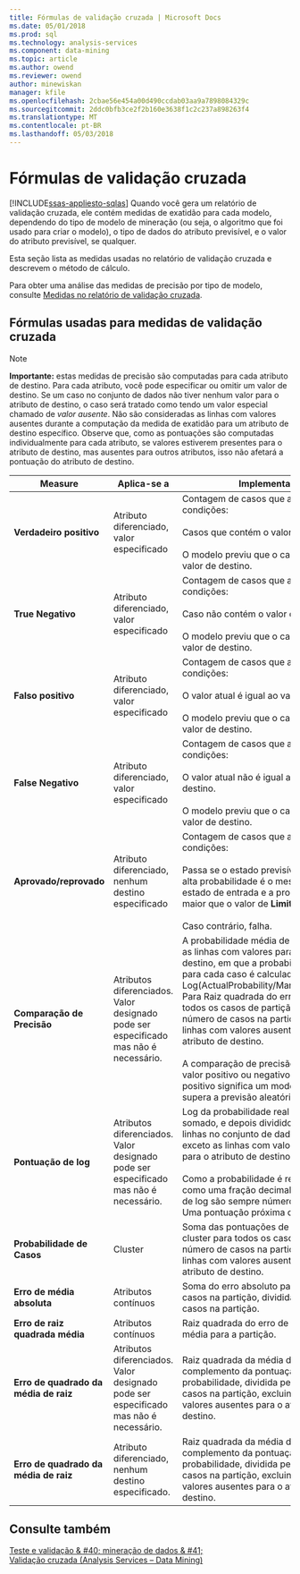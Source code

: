 ```yaml
---
title: Fórmulas de validação cruzada | Microsoft Docs
ms.date: 05/01/2018
ms.prod: sql
ms.technology: analysis-services
ms.component: data-mining
ms.topic: article
ms.author: owend
ms.reviewer: owend
author: minewiskan
manager: kfile
ms.openlocfilehash: 2cbae56e454a00d490ccdab03aa9a7898084329c
ms.sourcegitcommit: 2ddc0bfb3ce2f2b160e3638f1c2c237a898263f4
ms.translationtype: MT
ms.contentlocale: pt-BR
ms.lasthandoff: 05/03/2018
---
```

# <a name="cross-validation-formulas"></a>Fórmulas de validação cruzada
[!INCLUDE[ssas-appliesto-sqlas](../../includes/ssas-appliesto-sqlas.md)]
  Quando você gera um relatório de validação cruzada, ele contém medidas de exatidão para cada modelo, dependendo do tipo de modelo de mineração (ou seja, o algoritmo que foi usado para criar o modelo), o tipo de dados do atributo previsível, e o valor do atributo previsível, se qualquer.  
  
 Esta seção lista as medidas usadas no relatório de validação cruzada e descrevem o método de cálculo.  
  
 Para obter uma análise das medidas de precisão por tipo de modelo, consulte [Medidas no relatório de validação cruzada](../../analysis-services/data-mining/measures-in-the-cross-validation-report.md).  
  
## <a name="formulas-used-for-cross-validation-measures"></a>Fórmulas usadas para medidas de validação cruzada  
  
> [!NOTE]  
>  **Importante:** estas medidas de precisão são computadas para cada atributo de destino. Para cada atributo, você pode especificar ou omitir um valor de destino. Se um caso no conjunto de dados não tiver nenhum valor para o atributo de destino, o caso será tratado como tendo um valor especial chamado de *valor ausente*. Não são consideradas as linhas com valores ausentes durante a computação da medida de exatidão para um atributo de destino específico. Observe que, como as pontuações são computadas individualmente para cada atributo, se valores estiverem presentes para o atributo de destino, mas ausentes para outros atributos, isso não afetará a pontuação do atributo de destino.  
  
|Measure|Aplica-se a|Implementação|  
|-------------|----------------|--------------------|  
|**Verdadeiro positivo**|Atributo diferenciado, valor especificado|Contagem de casos que atendem estas condições:<br /><br /> Casos que contém o valor de destino.<br /><br /> O modelo previu que o caso contém o valor de destino.|  
|**True Negativo**|Atributo diferenciado, valor especificado|Contagem de casos que atendem estas condições:<br /><br /> Caso não contém o valor de destino.<br /><br /> O modelo previu que o caso não contém o valor de destino.|  
|**Falso positivo**|Atributo diferenciado, valor especificado|Contagem de casos que atendem estas condições:<br /><br /> O valor atual é igual ao valor de destino.<br /><br /> O modelo previu que o caso contém o valor de destino.|  
|**False Negativo**|Atributo diferenciado, valor especificado|Contagem de casos que atendem estas condições:<br /><br /> O valor atual não é igual ao valor de destino.<br /><br /> O modelo previu que o caso não contém o valor de destino.|  
|**Aprovado/reprovado**|Atributo diferenciado, nenhum destino especificado|Contagem de casos que atendem estas condições:<br /><br /> Passa se o estado previsível com a mais alta probabilidade é o mesmo que o estado de entrada e a probabilidade é maior que o valor de **Limite de Estado**.<br /><br /> Caso contrário, falha.|  
|**Comparação de Precisão**|Atributos diferenciados. Valor designado pode ser especificado mas não é necessário.|A probabilidade média de log para todas as linhas com valores para o atributo de destino, em que a probabilidade de log para cada caso é calculada como Log(ActualProbability/MarginalProbability). Para Raiz quadrada do erro médio para todos os casos de partição, dividida pelo número de casos na partição, excluindo as linhas com valores ausentes para o atributo de destino.<br /><br /> A comparação de precisão pode ser um valor positivo ou negativo. Um valor positivo significa um modelo efetivo que supera a previsão aleatória.|  
|**Pontuação de log**|Atributos diferenciados. Valor designado pode ser especificado mas não é necessário.|Log da probabilidade real para cada caso, somado, e depois dividido pelo número de linhas no conjunto de dados de entrada, exceto as linhas com valores ausentes para o atributo de destino.<br /><br /> Como a probabilidade é representada como uma fração decimal, as pontuações de log são sempre números negativos. Uma pontuação próxima de 0 é melhor.|  
|**Probabilidade de Casos**|Cluster|Soma das pontuações de probabilidade de cluster para todos os casos, dividida pelo número de casos na partição, excluindo as linhas com valores ausentes para o atributo de destino.|  
|**Erro de média absoluta**|Atributos contínuos|Soma do erro absoluto para todos os casos na partição, dividida pelo número de casos na partição.|  
|**Erro de raiz quadrada média**|Atributos contínuos|Raiz quadrada do erro de quadrado da média para a partição.|  
|**Erro de quadrado da média de raiz**|Atributos diferenciados. Valor designado pode ser especificado mas não é necessário.|Raiz quadrada da média dos quadrados de complemento da pontuação de probabilidade, dividida pelo número de casos na partição, excluindo as linhas com valores ausentes para o atributo de destino.|  
|**Erro de quadrado da média de raiz**|Atributo diferenciado, nenhum destino especificado.|Raiz quadrada da média dos quadrados de complemento da pontuação de probabilidade, dividida pelo número de casos na partição, excluindo os casos com valores ausentes para o atributo de destino.|  
  
## <a name="see-also"></a>Consulte também  
 [Teste e validação & #40; mineração de dados & #41;](../../analysis-services/data-mining/testing-and-validation-data-mining.md)   
 [Validação cruzada &#40;Analysis Services – Data Mining&#41;](../../analysis-services/data-mining/cross-validation-analysis-services-data-mining.md)  
  
  
